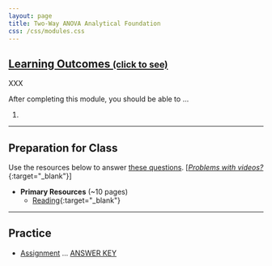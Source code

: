 ```yaml
---
layout: page
title: Two-Way ANOVA Analytical Foundation
css: /css/modules.css
---
```


<div class="panel-group-ILOs">
  <div class="panel panel-default">
    <div class="panel-heading">
      <h2 class="panel-title">
        <a data-toggle="collapse" href="#ILOs">Learning Outcomes <small>(click to see)</small></a>
      </h2>
    </div>
    <div id="ILOs" class="panel-collapse collapse">
      <div class="panel-body">
XXX
<p>After completing this module, you should be able to ...</p>

<ol>
  <li></li>
</ol>
      </div>
    </div>
  </div>
</div>

----

## Preparation for Class
Use the resources below to answer [these questions](prep/ANOVA2Foundations2). [[*Problems with videos?*](../resources/FAQs/videos){:target="_blank"}]

* **Primary Resources** (~10 pages)
  * [Reading](readings/ANOVA2Foundations2){:target="_blank"}

----

## Practice

* [Assignment](ce/ANOVA2Foundations2_CE1_Cattail) ... [ANSWER KEY](cex/KEY_ANOVA2Foundations2_CE1_Cattail)
